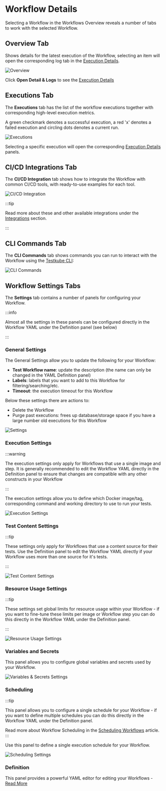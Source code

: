 # Workflow Details

Selecting a Workflow in the Workflows Overview reveals a number of tabs to work with the selected Workflow.

## Overview Tab

Shows details for the latest execution of the Workflow, selecting an item will open the corresponding log tab in 
the [Execution Details](testkube-dashboard-execution-details).

![Overview](../img/workflow-details-overview-072024.png)

Click **Open Detail & Logs** to see the [Execution Details](testkube-dashboard-execution-details)

## Executions Tab

The **Executions** tab has the list of the workflow executions together with corresponding high-level
execution metrics. 

A green checkmark denotes a successful execution, a red 'x' denotes a failed execution and circling dots denotes a current run.

![Executions](../img/workflow-details-executions-072024.png)

Selecting a specific execution will open the corresponding [Execution Details](testkube-dashboard-execution-details)
panels.

## CI/CD Integrations Tab

The **CI/CD Integration** tab shows how to integrate the Workflow with common CI/CD tools, with 
ready-to-use examples for each tool.

![CI/CD Integration](../img/workflows-cicd-integrations-072024.png)

:::tip

Read more about these and other available integrations under the [Integrations](/category/integrations) section.

:::

## CLI Commands Tab

The **CLI Commands** tab shows commands you can run to interact with the Workflow using the [Testkube CLI](/articles/install/cli):

![CLI Commands](../img/workflows-cli-commands-072024.png)

## Workflow Settings Tabs

The **Settings** tab contains a number of panels for configuring your Workflow.

:::info

Almost all the settings in these panels can be configured directly in the Workflow YAML under the 
Definition panel (see below) 

:::

### General Settings

The General Settings allow you to update the following for your Workflow:

- **Test Workflow name**: update the description (the name can only be changed in the YAML Definition panel)
- **Labels**: labels that you want to add to this Workflow for filtering/searching/etc.
- **Timeout**: the execution timeout for this Workflow

Below these settings there are actions to:

- Delete the Workflow
- Purge past executions: frees up database/storage space if you have a large number old executions for this Workflow

![Settings](../img/workflows-settings-072024.png)

### Execution Settings

:::warning

The execution settings only apply for Workflows that use a single image and step. It is generally recommended to
edit the Workflow YAML directly in the Definition panel to ensure that changes are compatible with any 
other constructs in your Workflow

:::

The execution settings allow you to define which Docker image/tag, corresponding command and working directory to use to run your tests.

![Execution Settings](../img/execution-settings.png)

### Test Content Settings

:::tip

These settings only apply for Workflows that use a content source for their tests. Use the Definition panel to 
edit the Workflow YAML directly if your Workflow uses more than one source for it's tests.

:::


![Test Content Settings](../img/test-content-settings.png)

### Resource Usage Settings

:::tip

These settings set global limits for resource usage within your Workflow - if you want to fine-tune these
limits per image or Workflow step you can do this directly in the Workflow YAML under the Definition panel.

:::

![Resource Usage Settings](../img/resource-usage-settings.png)

### Variables and Secrets

This panel allows you to configure global variables and secrets used by your Workflow.

![Variables & Secrets Settings](../img/variables-and-secrets-settings.png)

### Scheduling

:::tip

This panel allows you to configure a single schedule for your Workflow - if you want to define
multiple schedules you can do this directly in the Workflow YAML under the Definition panel.

Read more about Workflow Scheduling in the [Scheduling Workflows](/articles/scheduling-tests) article.
:::

Use this panel to define a single execution schedule for your Workflow.

![Scheduling Settings](../img/scheduling-settings.png)

### Definition

This panel provides a powerful YAML editor for editing your Workflows - [Read More](testkube-dashboard-workflow-editor) 
